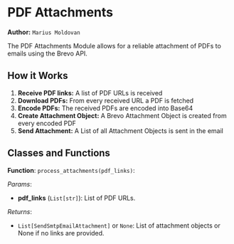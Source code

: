 # PDF Attachments

**Author:** `Marius Moldovan`

The PDF Attachments Module allows for a reliable attachment of PDFs to emails using the Brevo API.

## How it Works
1. **Receive PDF links:** A list of PDF URLs is received
2. **Download PDFs:** From every received URL a PDF is fetched
3. **Encode PDFs:** The received PDFs are encoded into Base64
4. **Create Attachment Object:** A Brevo Attachment Object is created from every encoded PDF
5. **Send Attachment:** A List of all Attachment Objects is sent in the email

## Classes and Functions

**Function**: `process_attachments(pdf_links)`:

*Params*:
- **pdf_links** (`List[str]`): List of PDF URLs.

*Returns*:
- `List[SendSmtpEmailAttachment]` or `None`: List of attachment objects or None if no links are provided.

